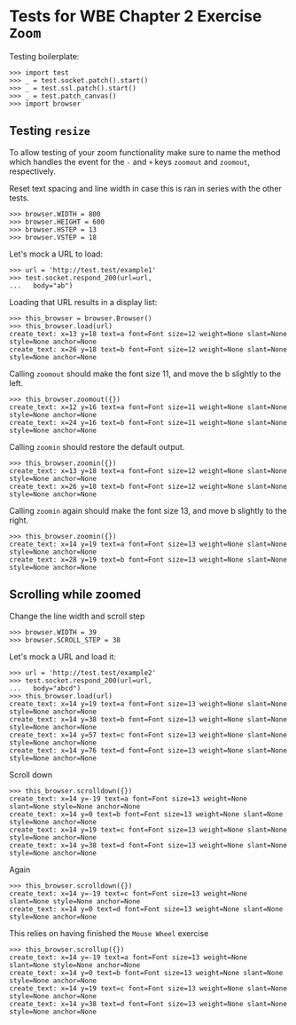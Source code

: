 Tests for WBE Chapter 2 Exercise `Zoom`
==============================================

Testing boilerplate:

    >>> import test
    >>> _ = test.socket.patch().start()
    >>> _ = test.ssl.patch().start()
    >>> _ = test.patch_canvas()
    >>> import browser

Testing `resize`
------------------

To allow testing of your zoom functionality make sure to name the
  method which handles the event for the `-` and `+` keys `zoomout` and `zoomout`, respectively.

Reset text spacing and line width in case this is ran in series with the other
tests.

    >>> browser.WIDTH = 800
    >>> browser.HEIGHT = 600
    >>> browser.HSTEP = 13
    >>> browser.VSTEP = 18

Let's mock a URL to load:

    >>> url = 'http://test.test/example1'
    >>> test.socket.respond_200(url=url,
    ...   body="ab")

Loading that URL results in a display list:

    >>> this_browser = browser.Browser()
    >>> this_browser.load(url)
    create_text: x=13 y=18 text=a font=Font size=12 weight=None slant=None style=None anchor=None
    create_text: x=26 y=18 text=b font=Font size=12 weight=None slant=None style=None anchor=None

Calling `zoomout` should make the font size 11, and move the b slightly to the
  left.

    >>> this_browser.zoomout({})
    create_text: x=12 y=16 text=a font=Font size=11 weight=None slant=None style=None anchor=None
    create_text: x=24 y=16 text=b font=Font size=11 weight=None slant=None style=None anchor=None

Calling `zoomin` should restore the default output.

    >>> this_browser.zoomin({})
    create_text: x=13 y=18 text=a font=Font size=12 weight=None slant=None style=None anchor=None
    create_text: x=26 y=18 text=b font=Font size=12 weight=None slant=None style=None anchor=None

Calling `zoomin` again should make the font size 13, and move b slightly to the
  right.

    >>> this_browser.zoomin({})
    create_text: x=14 y=19 text=a font=Font size=13 weight=None slant=None style=None anchor=None
    create_text: x=28 y=19 text=b font=Font size=13 weight=None slant=None style=None anchor=None


Scrolling while zoomed
---------------------

Change the line width and scroll step

    >>> browser.WIDTH = 39
    >>> browser.SCROLL_STEP = 38

Let's mock a URL and load it:

    >>> url = 'http://test.test/example2'
    >>> test.socket.respond_200(url=url,
    ...   body="abcd")
    >>> this_browser.load(url)
    create_text: x=14 y=19 text=a font=Font size=13 weight=None slant=None style=None anchor=None
    create_text: x=14 y=38 text=b font=Font size=13 weight=None slant=None style=None anchor=None
    create_text: x=14 y=57 text=c font=Font size=13 weight=None slant=None style=None anchor=None
    create_text: x=14 y=76 text=d font=Font size=13 weight=None slant=None style=None anchor=None

Scroll down

    >>> this_browser.scrolldown({})
    create_text: x=14 y=-19 text=a font=Font size=13 weight=None slant=None style=None anchor=None
    create_text: x=14 y=0 text=b font=Font size=13 weight=None slant=None style=None anchor=None
    create_text: x=14 y=19 text=c font=Font size=13 weight=None slant=None style=None anchor=None
    create_text: x=14 y=38 text=d font=Font size=13 weight=None slant=None style=None anchor=None

Again

    >>> this_browser.scrolldown({})
    create_text: x=14 y=-19 text=c font=Font size=13 weight=None slant=None style=None anchor=None
    create_text: x=14 y=0 text=d font=Font size=13 weight=None slant=None style=None anchor=None

This relies on having finished the `Mouse Wheel` exercise

    >>> this_browser.scrollup({})
    create_text: x=14 y=-19 text=a font=Font size=13 weight=None slant=None style=None anchor=None
    create_text: x=14 y=0 text=b font=Font size=13 weight=None slant=None style=None anchor=None
    create_text: x=14 y=19 text=c font=Font size=13 weight=None slant=None style=None anchor=None
    create_text: x=14 y=38 text=d font=Font size=13 weight=None slant=None style=None anchor=None
